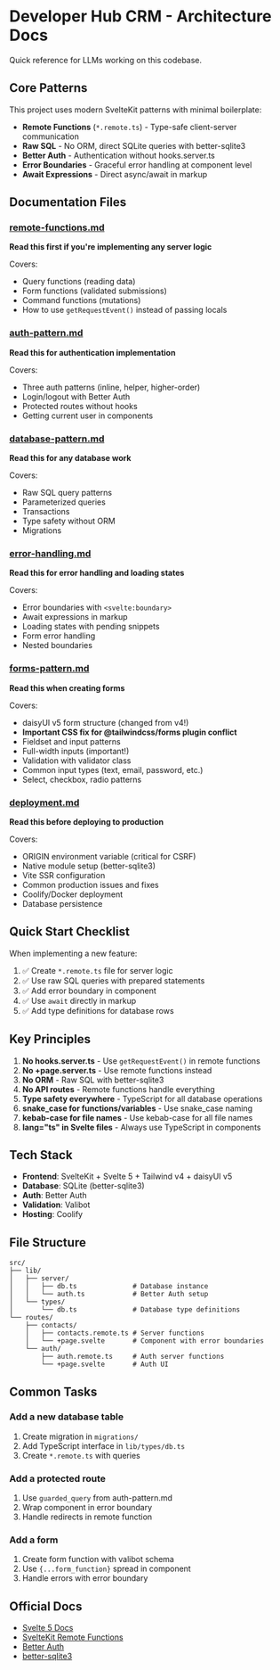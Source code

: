 # Developer Hub CRM - Architecture Docs

Quick reference for LLMs working on this codebase.

## Core Patterns

This project uses modern SvelteKit patterns with minimal boilerplate:

- **Remote Functions** (`*.remote.ts`) - Type-safe client-server
  communication
- **Raw SQL** - No ORM, direct SQLite queries with better-sqlite3
- **Better Auth** - Authentication without hooks.server.ts
- **Error Boundaries** - Graceful error handling at component level
- **Await Expressions** - Direct async/await in markup

## Documentation Files

### [remote-functions.md](./remote-functions.md)

**Read this first if you're implementing any server logic**

Covers:

- Query functions (reading data)
- Form functions (validated submissions)
- Command functions (mutations)
- How to use `getRequestEvent()` instead of passing locals

### [auth-pattern.md](./auth-pattern.md)

**Read this for authentication implementation**

Covers:

- Three auth patterns (inline, helper, higher-order)
- Login/logout with Better Auth
- Protected routes without hooks
- Getting current user in components

### [database-pattern.md](./database-pattern.md)

**Read this for any database work**

Covers:

- Raw SQL query patterns
- Parameterized queries
- Transactions
- Type safety without ORM
- Migrations

### [error-handling.md](./error-handling.md)

**Read this for error handling and loading states**

Covers:

- Error boundaries with `<svelte:boundary>`
- Await expressions in markup
- Loading states with pending snippets
- Form error handling
- Nested boundaries

### [forms-pattern.md](./forms-pattern.md)

**Read this when creating forms**

Covers:

- daisyUI v5 form structure (changed from v4!)
- **Important CSS fix for @tailwindcss/forms plugin conflict**
- Fieldset and input patterns
- Full-width inputs (important!)
- Validation with validator class
- Common input types (text, email, password, etc.)
- Select, checkbox, radio patterns

### [deployment.md](./deployment.md)

**Read this before deploying to production**

Covers:

- ORIGIN environment variable (critical for CSRF)
- Native module setup (better-sqlite3)
- Vite SSR configuration
- Common production issues and fixes
- Coolify/Docker deployment
- Database persistence

## Quick Start Checklist

When implementing a new feature:

1. ✅ Create `*.remote.ts` file for server logic
2. ✅ Use raw SQL queries with prepared statements
3. ✅ Add error boundary in component
4. ✅ Use `await` directly in markup
5. ✅ Add type definitions for database rows

## Key Principles

1. **No hooks.server.ts** - Use `getRequestEvent()` in remote
   functions
2. **No +page.server.ts** - Use remote functions instead
3. **No ORM** - Raw SQL with better-sqlite3
4. **No API routes** - Remote functions handle everything
5. **Type safety everywhere** - TypeScript for all database operations
6. **snake_case for functions/variables** - Use snake_case naming
7. **kebab-case for file names** - Use kebab-case for all file names
8. **lang="ts" in Svelte files** - Always use TypeScript in components

## Tech Stack

- **Frontend**: SvelteKit + Svelte 5 + Tailwind v4 + daisyUI v5
- **Database**: SQLite (better-sqlite3)
- **Auth**: Better Auth
- **Validation**: Valibot
- **Hosting**: Coolify

## File Structure

```
src/
├── lib/
│   ├── server/
│   │   ├── db.ts              # Database instance
│   │   └── auth.ts            # Better Auth setup
│   └── types/
│       └── db.ts              # Database type definitions
└── routes/
    ├── contacts/
    │   ├── contacts.remote.ts # Server functions
    │   └── +page.svelte       # Component with error boundaries
    └── auth/
        ├── auth.remote.ts     # Auth server functions
        └── +page.svelte       # Auth UI
```

## Common Tasks

### Add a new database table

1. Create migration in `migrations/`
2. Add TypeScript interface in `lib/types/db.ts`
3. Create `*.remote.ts` with queries

### Add a protected route

1. Use `guarded_query` from auth-pattern.md
2. Wrap component in error boundary
3. Handle redirects in remote function

### Add a form

1. Create form function with valibot schema
2. Use `{...form_function}` spread in component
3. Handle errors with error boundary

## Official Docs

- [Svelte 5 Docs](https://svelte.dev/docs)
- [SvelteKit Remote Functions](https://svelte.dev/docs/kit/remote-functions)
- [Better Auth](https://better-auth.com)
- [better-sqlite3](https://github.com/WiseLibs/better-sqlite3)
